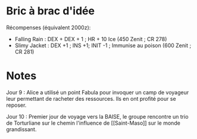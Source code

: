 # Bric à brac d'idée

Récompenses (équivalent 2000z): 
- Falling Rain : DEX + DEX + 1 ; HR + 10 Ice (450 Zenit ; CR 278)
- Slimy Jacket : DEX +1 ; INS +1; INIT -1 ; Immunise au poison (600 Zenit ; CR 281)

# Notes

Jour 9 :
Alice a utilisé un point Fabula pour invoquer un camp de voyageur leur permettant de racheter des ressources. Ils en ont profité pour se reposer.

Jour 10 : 
Premier jour de voyage vers la BAISE, le groupe rencontre un trio de Torturliane sur le chemin l'influence de [[Saint-Maso]] sur le monde grandissant.